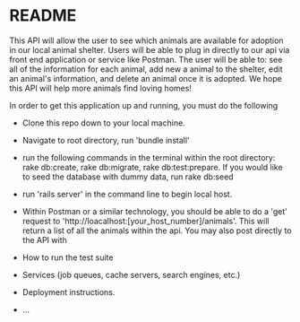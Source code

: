 # README

This API will allow the user to see which animals are available for adoption in our local animal shelter. Users will be able to plug in directly to our api via front end application or service like Postman. The user will be able to: see all of the information for each animal, add new a animal to the shelter, edit an animal's information, and delete an animal once it is adopted. We hope this API will help more animals find loving homes!

In order to get this application up and running, you must do the following  

* Clone this repo down to your local machine.

* Navigate to root directory, run 'bundle install'

* run the following commands in the terminal within the root directory: rake db:create, rake db:migrate, rake db:test:prepare. If you would like to seed the database with dummy data, run rake db:seed

* run 'rails server' in the command line to begin local host.

* Within Postman or a similar technology, you should be able to do a 'get' request to 'http://loacalhost:[your_host_number]/animals'. This will return a list of all the animals within the api. You may also post directly to the API with 

* How to run the test suite

* Services (job queues, cache servers, search engines, etc.)

* Deployment instructions.

* ...

